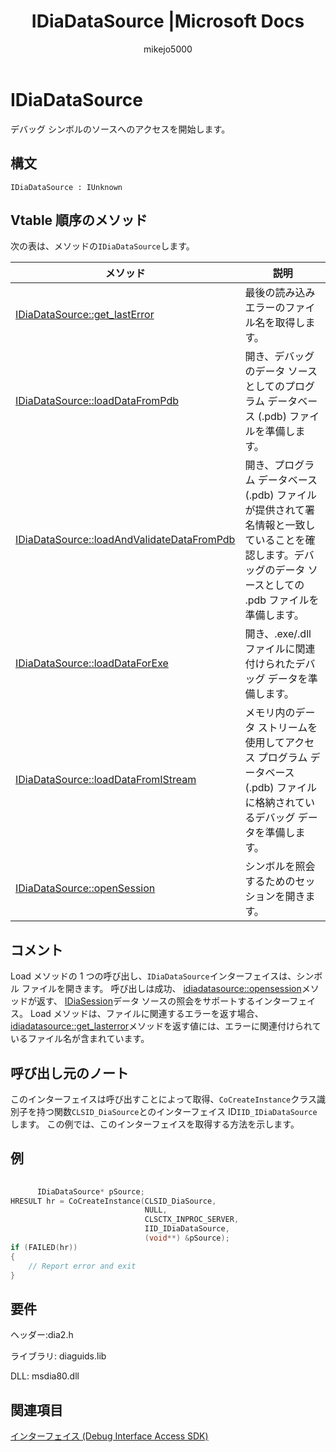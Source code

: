 ﻿---
title: IDiaDataSource |Microsoft Docs
ms.date: 11/04/2016
ms.topic: conceptual
dev_langs:
- C++
helpviewer_keywords:
- IDiaDataSource interface
ms.assetid: 6260ac76-4f9d-4144-ba22-32f8620b32c2
author: mikejo5000
ms.author: mikejo
manager: jillfra
ms.workload:
- multiple
ms.openlocfilehash: 97b55dad4ba557e85291d572ef24b1ad12e08a3c
ms.sourcegitcommit: 2193323efc608118e0ce6f6b2ff532f158245d56
ms.translationtype: MTE95
ms.contentlocale: ja-JP
ms.lasthandoff: 01/25/2019
ms.locfileid: "54930681"
---
# <a name="idiadatasource"></a>IDiaDataSource
デバッグ シンボルのソースへのアクセスを開始します。  
  
## <a name="syntax"></a>構文  
  
```  
IDiaDataSource : IUnknown  
```  
  
## <a name="methods-in-vtable-order"></a>Vtable 順序のメソッド  
 次の表は、メソッドの`IDiaDataSource`します。  
  
|メソッド|説明|  
|------------|-----------------|  
|[IDiaDataSource::get_lastError](../../debugger/debug-interface-access/idiadatasource-get-lasterror.md)|最後の読み込みエラーのファイル名を取得します。|  
|[IDiaDataSource::loadDataFromPdb](../../debugger/debug-interface-access/idiadatasource-loaddatafrompdb.md)|開き、デバッグのデータ ソースとしてのプログラム データベース (.pdb) ファイルを準備します。|  
|[IDiaDataSource::loadAndValidateDataFromPdb](../../debugger/debug-interface-access/idiadatasource-loadandvalidatedatafrompdb.md)|開き、プログラム データベース (.pdb) ファイルが提供されて署名情報と一致していることを確認します。デバッグのデータ ソースとしての .pdb ファイルを準備します。|  
|[IDiaDataSource::loadDataForExe](../../debugger/debug-interface-access/idiadatasource-loaddataforexe.md)|開き、.exe/.dll ファイルに関連付けられたデバッグ データを準備します。|  
|[IDiaDataSource::loadDataFromIStream](../../debugger/debug-interface-access/idiadatasource-loaddatafromistream.md)|メモリ内のデータ ストリームを使用してアクセス プログラム データベース (.pdb) ファイルに格納されているデバッグ データを準備します。|  
|[IDiaDataSource::openSession](../../debugger/debug-interface-access/idiadatasource-opensession.md)|シンボルを照会するためのセッションを開きます。|  
  
## <a name="remarks"></a>コメント  
 Load メソッドの 1 つの呼び出し、`IDiaDataSource`インターフェイスは、シンボル ファイルを開きます。 呼び出しは成功、 [idiadatasource::opensession](../../debugger/debug-interface-access/idiadatasource-opensession.md)メソッドが返す、 [IDiaSession](../../debugger/debug-interface-access/idiasession.md)データ ソースの照会をサポートするインターフェイス。 Load メソッドは、ファイルに関連するエラーを返す場合、 [idiadatasource::get_lasterror](../../debugger/debug-interface-access/idiadatasource-get-lasterror.md)メソッドを返す値には、エラーに関連付けられているファイル名が含まれています。  
  
## <a name="notes-for-callers"></a>呼び出し元のノート  
 このインターフェイスは呼び出すことによって取得、`CoCreateInstance`クラス識別子を持つ関数`CLSID_DiaSource`とのインターフェイス ID`IID_IDiaDataSource`します。 この例では、このインターフェイスを取得する方法を示します。  
  
## <a name="example"></a>例  
  
```C++  
  
      IDiaDataSource* pSource;  
HRESULT hr = CoCreateInstance(CLSID_DiaSource,  
                              NULL,  
                              CLSCTX_INPROC_SERVER,  
                              IID_IDiaDataSource,  
                              (void**) &pSource);  
if (FAILED(hr))  
{  
    // Report error and exit  
}  
```  
  
## <a name="requirements"></a>要件  
 ヘッダー:dia2.h  
  
 ライブラリ: diaguids.lib  
  
 DLL: msdia80.dll  
  
## <a name="see-also"></a>関連項目
 [インターフェイス (Debug Interface Access SDK)](../../debugger/debug-interface-access/interfaces-debug-interface-access-sdk.md)
